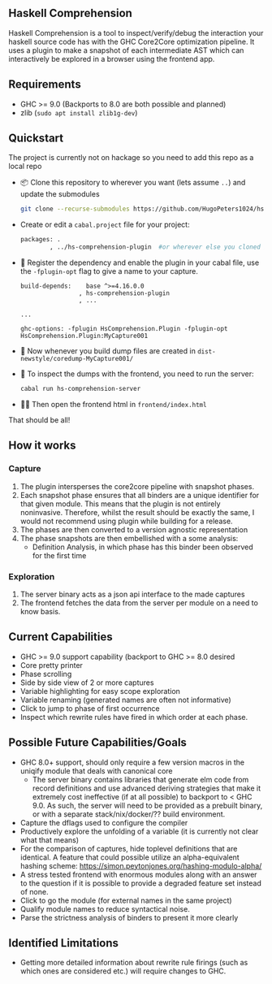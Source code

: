 ## Haskell Comprehension

Haskell Comprehension is a tool to inspect/verify/debug the interaction your haskell source code has with the GHC Core2Core optimization pipeline. It uses a plugin to make a snapshot of each intermediate AST which can interactively be explored in a browser using the frontend app.

## Requirements

* GHC >= 9.0 (Backports to 8.0 are both possible and planned)
* zlib (`sudo apt install zlib1g-dev`)

## Quickstart

The project is currently not on hackage so you need to add this repo as a local repo

- :package: Clone this repository to wherever you want (lets assume `..`) and update the submodules
  ```sh
  git clone --recurse-submodules https://github.com/HugoPeters1024/hs-comprehension 
  ```
- Create or edit a `cabal.project` file for your project: 
    ```sh
    packages: .
            , ../hs-comprehension-plugin  #or wherever else you cloned it
    ```
- :electric_plug: Register the dependency and enable the plugin in your cabal file, use the `-fplugin-opt` flag to give a name to your capture.
    ```cabal
    build-depends:    base ^>=4.16.0.0
                    , hs-comprehension-plugin
                    , ...

    ...

    ghc-options: -fplugin HsComprehension.Plugin -fplugin-opt HsComprehension.Plugin:MyCapture001
    ```

- :floppy_disk: Now whenever you build dump files are created in `dist-newstyle/coredump-MyCapture001/`


- :door: To inspect the dumps with the frontend, you need to run the server:
    ```sh
    cabal run hs-comprehension-server
    ```

- :female_detective: Then open the frontend html in `frontend/index.html`

That should be all!

## How it works

### Capture
1. The plugin intersperses the core2core pipeline with snapshot phases.
2. Each snapshot phase ensures that all binders are a unique identifier for that given module. This means that the plugin is not entirely noninvasive. Therefore, whilst the result should be exactly the same, I would not recommend using plugin while building for a release.
3. The phases are then converted to a version agnostic representation
3. The phase snapshots are then embellished with a some analysis:
    - Definition Analysis, in which phase has this binder been observed for the first time

### Exploration
1. The server binary acts as a json api interface to the made captures
2. The frontend fetches the data from the server per module on a need to know basis.

## Current Capabilities

- GHC >= 9.0 support capability (backport to GHC >= 8.0 desired
- Core pretty printer
- Phase scrolling
- Side by side view of 2 or more captures
- Variable highlighting for easy scope exploration
- Variable renaming (generated names are often not informative)
- Click to jump to phase of first occurrence
- Inspect which rewrite rules have fired in which order at each phase.


## Possible Future Capabilities/Goals

- GHC 8.0+ support, should only require a few version macros in the uniqify module that deals with canonical core 
    - The server binary contains libraries that generate elm code from record definitions and use advanced deriving strategies that make it extremely cost ineffective (if at all possible) to backport to < GHC 9.0. As such, the server will need to be provided as a prebuilt binary, or with a separate stack/nix/docker/?? build environment.
- Capture the dflags used to configure the compiler
- Productively explore the unfolding of a variable (it is currently not clear what that means)
- For the comparison of captures, hide toplevel definitions that are identical. A feature that could possible utilize an alpha-equivalent hashing scheme: https://simon.peytonjones.org/hashing-modulo-alpha/
- A stress tested frontend with enormous modules along with an answer to the question if it is possible to provide a degraded feature set instead of none.
- Click to go the module (for external names in the same project)
- Qualify module names to reduce syntactical noise. 
- Parse the strictness analysis of binders to present it more clearly

## Identified Limitations

- Getting more detailed information about rewrite rule firings (such as which ones are considered etc.) will require changes to GHC.








